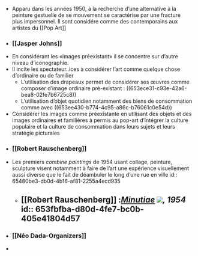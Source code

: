 - Apparu dans les années 1950, à la recherche d’une alternative à la peinture gestuelle de se mouvement se caractérise par une fracture plus impersonnel. Il sont considére comme des contemporains aux artistes du [[Pop Art]]
- ### [[Jasper Johns]]
- En considérant les «images préexistant» il se concentre sur d’autre niveau d’iconographie.
- Il incite les spectateur..ices à considérer l’art comme quelque chose d’ordinaire ou de familier
	- L’utilisation des drapeaux permet de considérer ses œuvres comme composer d’image ordinaire pré-existant : ((653ece31-c93e-42a6-bea8-02fe7b6725c8))
	- L’utilisation d’objet quotidien notamment des biens de consommation comme avec ((653ee430-b774-4c95-a86c-b76061c0e54d))
- Considérer les images comme préexistante en utilisant des objets et des images ordinaires et familières à permis au pop-art d’intégrer la culture populaire et la culture de consommation dans leurs sujets et leurs stratégie picturales
- ### [[Robert Rauschenberg]]
- Les premiers *combine paintings* de 1954 usant collage, peinture, sculpture visent notamment à faire de l’art une expérience visuellement aussi diverse que le fait de déambuler le long d’une rue en ville
  id:: 65480be3-db0d-4b16-af81-2255a4ecd935
	- [[Robert Rauschenberg]] :[*Minutiae*](https://www.cineclubdecaen.com/peinture/peintres/rauschenberg/minutiae.htm) ![](https://www.cineclubdecaen.com/cinepho/peint/rauschenberg/menusdetailsh450.jpg)*, 1954*
	  id:: 653fbfba-d80d-4fe7-bc0b-405e41804d57
		-
- ### [[Néo Dada-Organizers]]
-